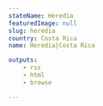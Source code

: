 ```yaml
---
stateName: Heredia
featuredImage: null
slug: heredia
country: Costa Rica
name: Heredia|Costa Rica

outputs:
    - rss
    - html
    - browse

---
```

